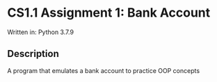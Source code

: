 # CS1.1 Assignment 1: Bank Account

Written in: Python 3.7.9

## Description

A program that emulates a bank account to practice OOP concepts
